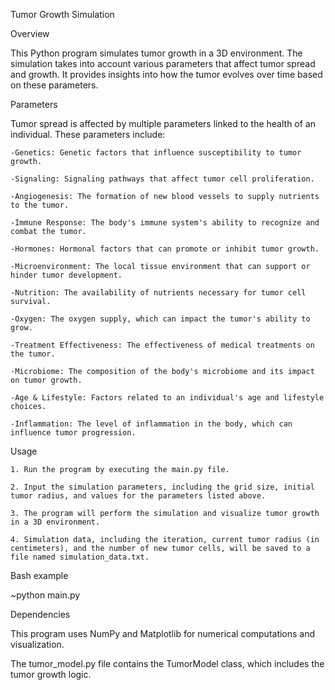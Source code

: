 Tumor Growth Simulation



Overview


This Python program simulates tumor growth in a 3D environment. The simulation takes into account various parameters that affect tumor spread and growth. It provides insights into how the tumor evolves over time based on these parameters.



Parameters


Tumor spread is affected by multiple parameters linked to the health of an individual. These parameters include:
    
    -Genetics: Genetic factors that influence susceptibility to tumor growth.
    
    -Signaling: Signaling pathways that affect tumor cell proliferation.
    
    -Angiogenesis: The formation of new blood vessels to supply nutrients to the tumor.
   
    -Immune Response: The body's immune system's ability to recognize and combat the tumor.
   
    -Hormones: Hormonal factors that can promote or inhibit tumor growth.
    
    -Microenvironment: The local tissue environment that can support or hinder tumor development.
    
    -Nutrition: The availability of nutrients necessary for tumor cell survival.
   
    -Oxygen: The oxygen supply, which can impact the tumor's ability to grow.
   
    -Treatment Effectiveness: The effectiveness of medical treatments on the tumor.
    
    -Microbiome: The composition of the body's microbiome and its impact on tumor growth.
    
    -Age & Lifestyle: Factors related to an individual's age and lifestyle choices.
    
    -Inflammation: The level of inflammation in the body, which can influence tumor progression.


Usage


    1. Run the program by executing the main.py file.
   
    2. Input the simulation parameters, including the grid size, initial tumor radius, and values for the parameters listed above.
    
    3. The program will perform the simulation and visualize tumor growth in a 3D environment.
   
    4. Simulation data, including the iteration, current tumor radius (in centimeters), and the number of new tumor cells, will be saved to a file named simulation_data.txt.


Bash example


~python main.py


Dependencies


This program uses NumPy and Matplotlib for numerical computations and visualization.

The tumor_model.py file contains the TumorModel class, which includes the tumor growth logic.
